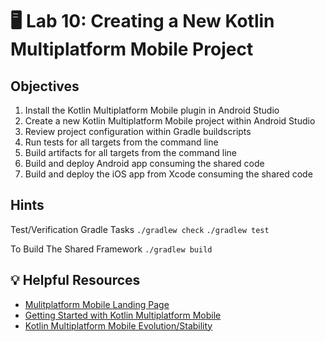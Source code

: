 # 🖥 Lab 10: Creating a New Kotlin Multiplatform Mobile Project

## Objectives
1. Install the Kotlin Multiplatform Mobile plugin in Android Studio
2. Create a new Kotlin Multiplatform Mobile project within Android Studio
3. Review project configuration within Gradle buildscripts
4. Run tests for all targets from the command line
5. Build artifacts for all targets from the command line
6. Build and deploy Android app consuming the shared code
7. Build and deploy the iOS app from Xcode consuming the shared code

## Hints
Test/Verification Gradle Tasks
`./gradlew check`
`./gradlew test`

To Build The Shared Framework
`./gradlew build`

## 💡 Helpful Resources
- [Mulitplatform Mobile Landing Page](https://kotlinlang.org/lp/mobile/)
- [Getting Started with Kotlin Multiplatform Mobile](https://kotlinlang.org/docs/mobile/getting-started.html)
- [Kotlin Multiplatform Mobile Evolution/Stability](https://kotlinlang.org/docs/mobile/kmm-evolution.html)